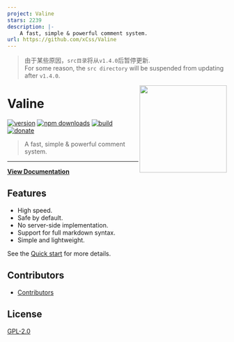 ```yaml
---
project: Valine
stars: 2239
description: |-
    A fast, simple & powerful comment system.
url: https://github.com/xCss/Valine
---
```


> 由于某些原因，`src目录`将从`v1.4.0`后暂停更新.  
  For some reason, the `src directory` will be suspended from updating after `v1.4.0`.

<img src='./src/assets/valine.png' width='200' align="right" />

# Valine

[![version](https://img.shields.io/github/release/xCss/Valine.svg?style=flat-square)](https://github.com/xCss/Valine/releases) [![npm downloads](https://img.shields.io/npm/dm/valine.svg?style=flat-square)](https://www.npmjs.com/package/valine) [![build](https://img.shields.io/circleci/project/github/xCss/Valine/master.svg?style=flat-square)](https://circleci.com/gh/xCss/Valine) [![donate](https://img.shields.io/badge/$-donate-ff69b4.svg?maxAge=2592000&style=flat-square)](#donate)  

> A fast, simple & powerful comment system.  
------------------------------
**[View Documentation](https://valine.js.org)**

## Features
- High speed.
- Safe by default.
- No server-side implementation.
- Support for full markdown syntax.
- Simple and lightweight.

See the [Quick start](https://valine.js.org) for more details.

## Contributors
- [Contributors](https://github.com/xCss/Valine/graphs/contributors)

## License
[GPL-2.0](https://github.com/xCss/Valine/blob/master/LICENSE)

